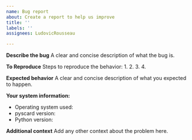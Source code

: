 ```yaml
---
name: Bug report
about: Create a report to help us improve
title: ''
labels: ''
assignees: LudovicRousseau

---
```


**Describe the bug**
A clear and concise description of what the bug is.

**To Reproduce**
Steps to reproduce the behavior:
1.
2.
3.
4.

**Expected behavior**
A clear and concise description of what you expected to happen.

**Your system information:**
 - Operating system used:
 - pyscard version:
 - Python version:

**Additional context**
Add any other context about the problem here.
